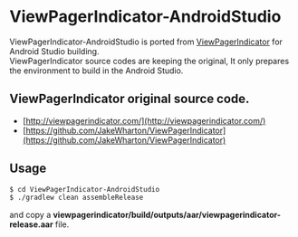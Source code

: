# ViewPagerIndicator-AndroidStudio

ViewPagerIndicator-AndroidStudio is ported from [ViewPagerIndicator](http://viewpagerindicator.com/) for Android Studio building.  
ViewPagerIndicator source codes are keeping the original, It only prepares the environment to build in the Android Studio.

## ViewPagerIndicator original source code.

* [http://viewpagerindicator.com/](http://viewpagerindicator.com/)
* [https://github.com/JakeWharton/ViewPagerIndicator](https://github.com/JakeWharton/ViewPagerIndicator)

## Usage

```bash
$ cd ViewPagerIndicator-AndroidStudio
$ ./gradlew clean assembleRelease
```
and copy a **viewpagerindicator/build/outputs/aar/viewpagerindicator-release.aar** file.
